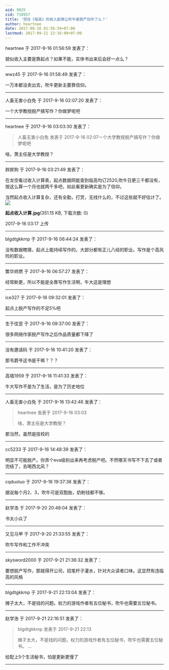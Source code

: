 ```yaml
---
aid: 9025
zid: 718957
title: '现在《临高》的收入能够让吹牛者脱产创作了么？'
author: heartnee
date: 2017-09-16 01:56:59+07:00
lastmod: 2017-09-21 22:16:00+07:00
---
```


heartnee 于 2017-9-16 01:56:59 发表了：

貌似收入主要是靠起点？如果不能，实体书出来后会好一点么？

---------

wwz45 于 2017-9-16 01:58:49 发表了：

一万本都没卖出去，吹牛更新主要靠信仰。

---------

人畜无害小白免 于 2017-9-16 02:07:20 发表了：

一个大学教授脱产搞写作？你做梦呢吧

---------

heartnee 于 2017-9-16 03:03:30 发表了：

> 人畜无害小白免 发表于 2017-9-16 02:07一个大学教授脱产搞写作？你做梦呢吧



啥，萧主任是大学教授？

---------

胖胖狗 于 2017-9-16 03:21:49 发表了：

在龙空看过收入计算表，起点数据网能查到临高均订2520,吹牛日更三千都没有，按这么算一个月也就两千多吧，如此看更新确实是为了信仰。

当然起点收入计算复杂，还有全勤，打赏，无线什么的，不过这些就不好估计了。![](https://cdn.jsdelivr.net/gh/lzjluzijie/beichao@main/img/031757ozpjp8jxzx8cjgdl.jpg)



**起点收入计算.jpg**(351.15 KB, 下载次数: 0)



2017-9-16 03:17 上传

---------

blgdtgkkmp 于 2017-9-16 06:44:24 发表了：

没有数据瞎猜，起点上能持续写作的，大部分都有正儿八经的职业。写作是个高风险的职业。

---------

繁华烬燃 于 2017-9-16 06:57:27 发表了：

经常断更，所以不能是全靠写作生活啊，牛大这是理想

---------

ice327 于 2017-9-16 09:32:01 发表了：

起点上脱产写作的不足5%吧

---------

生于佳翌 于 2017-9-16 09:37:00 发表了：

很多网络作家脱产写作之后作品质量都下降了

---------

没有邀请码 于 2017-9-16 10:41:20 发表了：

那韦爵爷这书是干嘛？？？

---------

高墙1959 于 2017-9-16 11:41:33 发表了：

牛大写作不是为了生活，是为了历史地位

---------

人畜无害小白免 于 2017-9-16 13:42:46 发表了：

> heartnee 发表于 2017-9-16 03:03
> 
> 啥，萧主任是大学教授？



那当然，虽然是技校的

---------

cc5233 于 2017-9-16 14:48:39 发表了：

明显不可能脱产。你弄个eva级别出来再考虑脱产吧。不然哪天书写不下去了或者完结了，去喝西北风？

---------

cqduoluo 于 2017-9-16 19:37:38 发表了：

据说每个月2、3，吹牛可是双胞胎，奶粉钱都不够。

---------

赵学浩 于 2017-9-20 20:48:04 发表了：

书太小众了

---------

又见马甲 于 2017-9-20 21:33:55 发表了：

吹牛写作和工作不冲突

---------

skysword2000 于 2017-9-21 21:36:32 发表了：

要想脱产写作，那就得开公司，招笔杆子灌水，针对大众读者口味。这显然有违临高的风格

---------

blgdtgkkmp 于 2017-9-21 22:13:04 发表了：

摊子太大，不是钱的问题。权力的游戏作者有五位秘书，吹牛也需要五位秘书。

---------

赵学浩 于 2017-9-21 22:16:51 发表了：

> blgdtgkkmp 发表于 2017-9-21 22:13
> 
> 摊子太大，不是钱的问题。权力的游戏作者有五位秘书，吹牛也需要五位秘书。 ...



给配上5个生活秘书，怕是更新更慢了

---------

